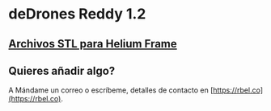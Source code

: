 # deDrones Reddy 1.2

## [Archivos STL para Helium Frame](Helium/STL)

## Quieres añadir algo?

A Mándame un correo o escríbeme, detalles de contacto en [https://rbel.co](https://rbel.co).
